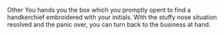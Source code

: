 Other You hands you the box which you promptly opent to find a handkerchief embroidered with your initials.  With the 
stuffy nose situation resolved and the panic over, you can turn back to the business at hand.